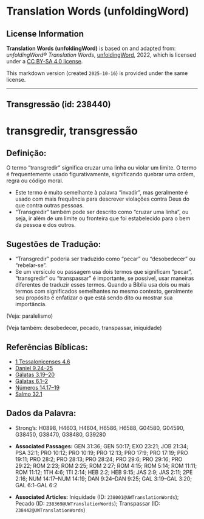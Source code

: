 # Translation Words (unfoldingWord)

## License Information

**Translation Words (unfoldingWord)** is based on and adapted from: _unfoldingWord® Translation Words_, [unfoldingWord](https://unfoldingword.org/utw), 2022, which is licensed under a [CC BY-SA 4.0 license](https://creativecommons.org/licenses/by-sa/4.0/legalcode.en).

This markdown version (created `2025-10-16`) is provided under the same license.



--------------------------------

## Transgressão (id: 238440)

transgredir, transgressão
=========================

Definição:
----------

O termo “transgredir” significa cruzar uma linha ou violar um limite. O termo é frequentemente usado figurativamente, significando quebrar uma ordem, regra ou código moral.

* Este termo é muito semelhante à palavra “invadir”, mas geralmente é usado com mais frequência para descrever violações contra Deus do que contra outras pessoas.
* “Transgredir” também pode ser descrito como “cruzar uma linha”, ou seja, ir além de um limite ou fronteira que foi estabelecido para o bem da pessoa e dos outros.

Sugestões de Tradução:
----------------------

* “Transgredir” poderia ser traduzido como “pecar” ou “desobedecer” ou “rebelar\-se”.
* Se um versículo ou passagem usa dois termos que significam “pecar”, “transgredir” ou “transpassar” é importante, se possível, usar maneiras diferentes de traduzir esses termos. Quando a Bíblia usa dois ou mais termos com significados semelhantes no mesmo contexto, geralmente seu propósito é enfatizar o que está sendo dito ou mostrar sua importância.

(Veja: paralelismo)

(Veja também: desobedecer, pecado, transpassar, iniquidade)

Referências Bíblicas:
---------------------

* [1 Tessalonicenses 4\.6](https://ref.ly/1Thess4:6)
* [Daniel 9\.24–25](https://ref.ly/Dan9:24-Dan9:25)
* [Gálatas 3\.19–20](https://ref.ly/Gal3:19-Gal3:20)
* [Gálatas 6\.1–2](https://ref.ly/Gal6:1-Gal6:2)
* [Números 14\.17–19](https://ref.ly/Num14:17-Num14:19)
* [Salmo 32\.1](https://ref.ly/Ps32:1)

Dados da Palavra:
-----------------

* Strong’s: H0898, H4603, H4604, H6586, H6588, G04580, G04590, G38450, G38470, G38480, G39280

* **Associated Passages:** GEN 31:36; GEN 50:17; EXO 23:21; JOB 21:34; PSA 32:1; PRO 10:12; PRO 10:19; PRO 12:13; PRO 17:9; PRO 17:19; PRO 19:11; PRO 28:2; PRO 28:13; PRO 28:24; PRO 29:6; PRO 29:16; PRO 29:22; ROM 2:23; ROM 2:25; ROM 2:27; ROM 4:15; ROM 5:14; ROM 11:11; ROM 11:12; 1TH 4:6; 1TI 2:14; HEB 2:2; HEB 9:15; JAS 2:9; JAS 2:11; 2PE 2:16; NUM 14:17–NUM 14:19; DAN 9:24–DAN 9:25; GAL 3:19–GAL 3:20; GAL 6:1–GAL 6:2
* **Associated Articles:** Iniquidade (ID: `238001@UWTranslationWords`); Pecado (ID: `238369@UWTranslationWords`); Transpassar (ID: `238442@UWTranslationWords`)

